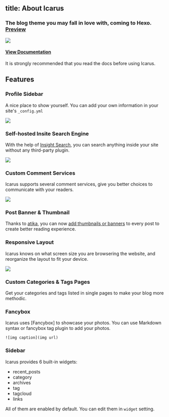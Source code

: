 title: About Icarus
---

### The blog theme you may fall in love with, coming to Hexo. [Preview](http://ppoffice.github.io/hexo-theme-icarus/)
![](http://ppoffice.github.io/hexo-theme-icarus/gallery/preview.png "")

#### [View Documentation](https://github.com/ppoffice/hexo-theme-icarus/wiki)
It is strongly recommended that you read the docs before using Icarus.

## Features

### Profile Sidebar

A nice place to show yourself. You can add your own information in your site's `_config.yml`

![](http://ppoffice.github.io/hexo-theme-icarus/gallery/profile.png "")

### Self-hosted Insite Search Engine
With the help of [Insight Search](https://github.com/ppoffice/hexo-theme-icarus/wiki/Search#insight-search), you can search anything inside your site without any third-party plugin.

![](http://ppoffice.github.io/hexo-theme-icarus/gallery/insight-search.png "")

### Custom Comment Services
Icarus supports several comment services, give you better choices to communicate with your readers.

![](http://ppoffice.github.io/hexo-theme-icarus/gallery/custom-comments.png "")

### Post Banner & Thumbnail

Thanks to [atika](https://github.com/atika), you can now [add thumbnails or banners](https://github.com/ppoffice/hexo-theme-icarus/wiki/Theme#thumbnail) to every post to create better reading experience.

### Responsive Layout

Icarus knows on what screen size you are browsering the website, and reorganize the layout to fit your device.

![](http://ppoffice.github.io/hexo-theme-icarus/gallery/responsive.jpg "")

### Custom Categories & Tags Pages

Get your categories and tags listed in single pages to make your blog more methodic.

### Fancybox

Icarus uses [Fancybox] to showcase your photos. You can use Markdown syntax or fancybox tag plugin to add your photos.

```
![img caption](img url)
```

### Sidebar

Icarus provides 6 built-in widgets:

- recent_posts
- category
- archives
- tag
- tagcloud
- links

All of them are enabled by default. You can edit them in `widget` setting.
